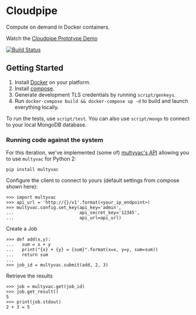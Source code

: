 Cloudpipe
==========

Compute on demand in Docker containers.

Watch the [Cloudpipe Prototype Demo](https://www.youtube.com/watch?v=AGeALpR6DVc)

[![Build Status](https://travis-ci.org/cloudpipe/cloudpipe.svg?branch=master)](https://travis-ci.org/cloudpipe/cloudpipe)

## Getting Started

 1. Install [Docker](https://docs.docker.com/installation/mac/) on your platform.
 2. Install [compose](https://docs.docker.com/compose/install/).
 3. Generate development TLS credentials by running `script/genkeys`.
 4. Run `docker-compose build && docker-compose up -d` to build and launch everything locally.

To run the tests, use `script/test`. You can also use `script/mongo` to connect to your local MongoDB
database.

### Running code against the system

For this iteration, we've implemented (some of) [multyvac's API](http://docs.multyvac.com/) allowing you to use `multyvac` for Python 2:

```
pip install multyvac
```

Configure the client to connect to yours (default settings from compose shown here):

```
>>> import multyvac
>>> api_url = 'http://{}/v1'.format(<your_ip_endpoint>)
>>> multyvac.config.set_key(api_key='admin',
...                         api_secret_key='12345',
...                         api_url=api_url)
```

Create a Job

```
>>> def add(x,y):
...   sum = x + y
...   print("{x} + {y} = {sum}".format(x=x, y=y, sum=sum))
...   return sum
...
>>> job_id = multyvac.submit(add, 2, 3)
```

Retrieve the results

```
>>> job = multyvac.get(job_id)
>>> job.get_result()
5
>>> print(job.stdout)
2 + 3 = 5
```
